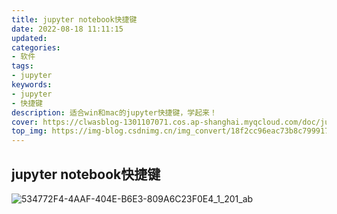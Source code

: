 ```yaml
---
title: jupyter notebook快捷键
date: 2022-08-18 11:11:15
updated:
categories: 
- 软件
tags: 
- jupyter
keywords:
- jupyter
- 快捷键
description: 适合win和mac的jupyter快捷键，学起来！
cover: https://clwasblog-1301107071.cos.ap-shanghai.myqcloud.com/doc/jupyter-notebook.png
top_img: https://img-blog.csdnimg.cn/img_convert/18f2cc96eac73b8c79991758e9323bf3.png
---
```




## jupyter notebook快捷键

![534772F4-4AAF-404E-B6E3-809A6C23F0E4_1_201_ab](https://cdn.jsdelivr.net/gh/01Petard/imageURL@main/img/534772F4-4AAF-404E-B6E3-809A6C23F0E4_1_201_ab.jpeg)